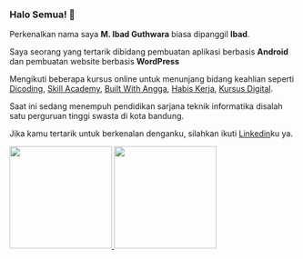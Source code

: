 ### Halo Semua! 👋

Perkenalkan nama saya **M. Ibad Guthwara** biasa dipanggil **Ibad**.

Saya seorang yang tertarik dibidang pembuatan aplikasi berbasis **Android** dan pembuatan website berbasis **WordPress**

Mengikuti beberapa kursus online untuk menunjang bidang keahlian seperti [Dicoding](https://www.dicoding.com), [Skill Academy](https://www.skillacademy.com), [Built With Angga](https://www.builtwithangga.com), [Habis Kerja](https://www.habiskerja.com), [Kursus Digital](https://www.kursusdigital.id).

Saat ini sedang menempuh pendidikan sarjana teknik informatika disalah satu perguruan tinggi swasta di kota bandung.

Jika kamu tertarik untuk berkenalan denganku, silahkan ikuti [Linkedin](https://www.linkedin.com/in/m-ibad-guthwara-a888ab1b1/)ku ya.

<p align="left">
<a href="https://github.com/mibadguthwara">
  <img height="180em" src="https://github-readme-stats-eight-theta.vercel.app/api?username=mibadguthwara&show_icons=true&theme=algolia&include_all_commits=true&count_private=true"/>
  <img height="180em" src="https://github-readme-stats-eight-theta.vercel.app/api/top-langs/?username=mibadguthwara&layout=compact&langs_count=8&theme=algolia"/>
</a>
</p>

<!--
**mibadguthwara/mibadguthwara** is a ✨ _special_ ✨ repository because its `README.md` (this file) appears on your GitHub profile.

Here are some ideas to get you started:

- 🔭 I’m currently working on ...
- 🌱 I’m currently learning ...
- 👯 I’m looking to collaborate on ...
- 🤔 I’m looking for help with ...
- 💬 Ask me about ...
- 📫 How to reach me: ...
- 😄 Pronouns: ...
- ⚡ Fun fact: ...
-->

